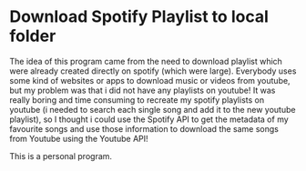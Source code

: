 # Download Spotify Playlist to local folder

The idea of this program came from the need to download playlist which were already created directly on spotify (which were large).
Everybody uses some kind of websites or apps to download music or videos from youtube, but my problem was that i did not have any playlists on youtube!
It was really boring and time consuming to recreate my spotify playlists on youtube (i needed to search each single song and add it to the new youtube playlist), so I thought i could use the Spotify API to get the metadata of my favourite songs and use those information to download the same songs from Youtube using the Youtube API!

This is a personal program.
